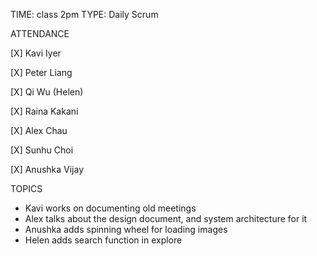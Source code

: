 TIME: class 2pm
TYPE: Daily Scrum

ATTENDANCE

[X] Kavi Iyer

[X] Peter Liang

[X] Qi Wu (Helen)

[X] Raina Kakani

[X] Alex Chau 

[X] Sunhu Choi

[X] Anushka Vijay

TOPICS
- Kavi works on documenting old meetings
- Alex talks about the design document, and system architecture for it
- Anushka adds spinning wheel for loading images
- Helen adds search function in explore
